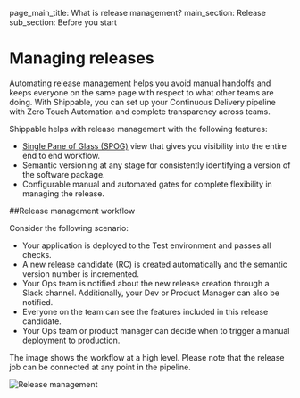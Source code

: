 page_main_title: What is release management?
main_section: Release
sub_section: Before you start

# Managing releases

Automating release management helps you avoid manual handoffs and keeps everyone on the same page with respect to what other teams are doing. With Shippable, you can set up your Continuous Delivery pipeline with Zero Touch Automation and complete transparency across teams.

Shippable helps with release management with the following features:

- [Single Pane of Glass (SPOG)](/getting-started/single-pane-of-glass-spog/) view that gives you visibility into the entire end to end workflow.
- Semantic versioning at any stage for consistently identifying a version of the software package.
- Configurable manual and automated gates for complete flexibility in managing the release.

##Release management workflow

Consider the following scenario:

- Your application is deployed to the Test environment and passes all checks.
- A new release candidate (RC) is created automatically and the semantic version number is incremented.
- Your Ops team is notified about the new release creation through a Slack channel. Additionally, your Dev or Product Manager can also be notified.
- Everyone on the team can see the features included in this release candidate.
- Your Ops team or product manager can decide when to trigger a manual deployment to production.

The image shows the workflow at a high level. Please note that the release job can be connected at any point in the pipeline.

<img src="/images/release/release-workflow.png" alt="Release management">
